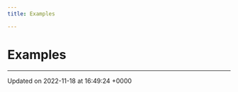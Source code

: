 ```yaml
---
title: Examples

---
```


# Examples







-------------------------------

Updated on 2022-11-18 at 16:49:24 +0000
